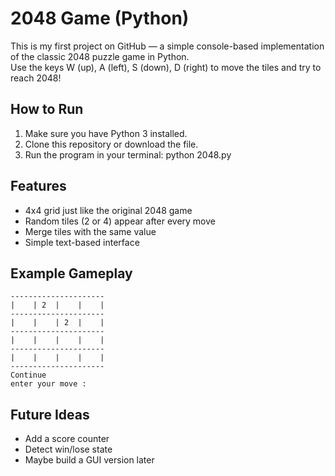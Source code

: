 # 2048 Game (Python)

This is my first project on GitHub — a simple console-based implementation of the classic 2048 puzzle game in Python.  
Use the keys W (up), A (left), S (down), D (right) to move the tiles and try to reach 2048!

## How to Run
1. Make sure you have Python 3 installed.  
2. Clone this repository or download the file.  
3. Run the program in your terminal:
   python 2048.py

## Features
- 4x4 grid just like the original 2048 game  
- Random tiles (2 or 4) appear after every move  
- Merge tiles with the same value  
- Simple text-based interface  

## Example Gameplay
```
---------------------
|    | 2  |    |    |
---------------------
|    |    | 2  |    |
---------------------
|    |    |    |    |
---------------------
|    |    |    |    |
---------------------
Continue
enter your move :
```

## Future Ideas
- Add a score counter  
- Detect win/lose state  
- Maybe build a GUI version later
